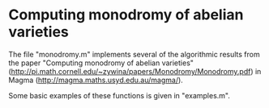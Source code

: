 # Computing monodromy of abelian varieties

The file "monodromy.m" implements several of the algorithmic results from the paper "Computing monodromy of abelian varieties"  (http://pi.math.cornell.edu/~zywina/papers/Monodromy/Monodromy.pdf) in Magma (http://magma.maths.usyd.edu.au/magma/).

Some basic examples of these functions is given in "examples.m".
